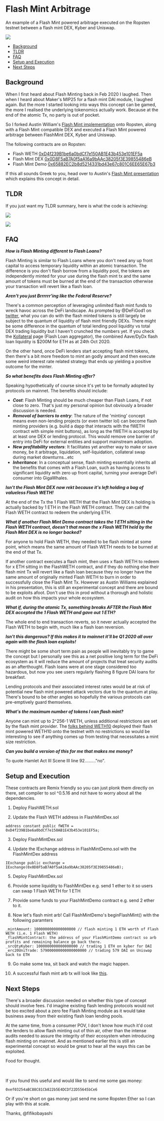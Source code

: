 # Flash Mint Arbitrage

An example of a Flash Mint powered arbitrage executed on the Ropsten testnet between a flash mint DEX, Kyber and Uniswap.

![](https://github.com/fifikobayashi/FlashMintArbitrage/blob/main/img/pepe.jpg)

- [Background](https://github.com/fifikobayashi/FlashMintArbitrage#background)
- [TLDR](https://github.com/fifikobayashi/FlashMintArbitrage#tldr)
- [FAQ](https://github.com/fifikobayashi/FlashMintArbitrage#faq)
- [Setup and Execution](https://github.com/fifikobayashi/FlashMintArbitrage#setup-and-execution)
- [Next Steps](https://github.com/fifikobayashi/FlashMintArbitrage#next-steps)


## Background
When I first heard about Flash Minting back in Feb 2020 I laughed. Then when I heard about Maker's MIP25 for a flash mint DAI module, I laughed again. But the more I started looking into ways this concept can be gamed, the more I realised the underlying tokenomics actually work. Because at the end of the atomic Tx, no party is out of pocket.

So I forked Austin William's [Flash Mint implementation](https://github.com/Austin-Williams/flash-mintable-tokens) onto Ropsten, along with a Flash Mint compatible DEX and executed a Flash Mint powered arbitrage between FlashMint DEX, Kyber and Uniswap.

The following contracts are on Ropsten:
- Flash WETH [0xD4f239B1be6a0bdCf7e150AB1E43b453e101EF5a](https://ropsten.etherscan.io/address/0xD4f239B1be6a0bdCf7e150AB1E43b453e101EF5a)
- Flash Mint DEX [0x0D8F5aB7A0f5aA16a9bAAc38205f3E39855486eB](https://ropsten.etherscan.io/address/0x0D8F5aB7A0f5aA16a9bAAc38205f3E39855486eB)
- Flash Mint Demo [0x65882EC2b8d5214331bd43e67c801C6EE65E67b3](https://ropsten.etherscan.io/address/0x65882EC2b8d5214331bd43e67c801C6EE65E67b3)

If this all sounds Greek to you, head over to Austin's [Flash Mint presentation](https://zoom.us/rec/play/vpUsd-2uqG83H4KV4wSDV_QqW9W8eq6sgyYa__dbyxmxU3JQZlGgNOQWa7YCcdGL7KuPjJmmffLXrHeV?continueMode=true&_x_zm_rtaid=bOcPBuGvSXKBX4e8HeUYmA.1586903684079.752b46c2abd76976551dd088fa79a2a9&_x_zm_rhtaid=116) which explains this concept in detail. 

## TLDR
If you just want my TLDR summary, here is what the code is achieving:

![](https://github.com/fifikobayashi/FlashMintArbitrage/blob/main/img/ExecutionSnapshot.PNG)

![](https://github.com/fifikobayashi/FlashMintArbitrage/blob/main/img/EndStateSnapshot.PNG)



## FAQ

***How is Flash Minting different to Flash Loans?***

Flash Minting is similar to Flash Loans where you don't need any up front capital to access temporary liquidity within an atomic transaction.
The difference is you don't flash borrow from a liquidity pool, the tokens are independently minted for your use during the flash mint tx and the same amount of tokens must be burned at the end of the transaction otherwise your transaction will revert like a flash loan.

***Aren't you just Brrrrrr'ing like the Federal Reserve?***

There's a common perception of leveraging unlimited flash mint funds to wreck havoc across the DeFi landscape. As prompted by @DeFiGod1 on [twitter](https://twitter.com/DeFiGod1/status/1320106538615377920), what you can do with the flash minted tokens is still largely be subject to the quantum of liquidity of flash mint friendly DEXs. There might be some difference in the quantum of total lending pool liquidity vs total DEX trading liquidity but I haven't crunched the numbers yet. If you check the [Kollateral](https://www.kollateral.co/) page (Flash Loan aggregator), the combined Aave/DyDx flash loan liquidity is $200M for ETH as at 24th Oct 2020.

On the other hand, once DeFi lenders start accepting flash mint tokens, then there's a bit more freedom to mint an godly amount and then execute some weird interest rate related strategy that ends up yielding a positive outcome for the minter.

***So what benefits does Flash Minting offer?***

Speaking hypothetically of course since it's yet to be formally adopted by protocols on mainnet.
The benefits should include:
- ***Cost***: Flash Minting should be much cheaper than Flash Loans, if not close to zero. That's just my personal opinion but obviously a broader discussion is needed.
- ***Removal of barriers to entry***: The nature of the 'minting' concept means even non-lending projects (or even twitter lol) can become flash minting providers (e.g. build a dapp that interacts with the fWETH contract with simple mint buttons), as long as the fWETH is accepted by at least one DEX or lending protocol. This would remove one barrier of entry into DeFi for external entities and support mainstream adoption.
- ***New profitability vectors***: It facilitates yet another way to make or save money, be it arbitrage, liquidation, self-liquidation, collateral swap during market downturns...etc
- ***Inheritance***: In a conceptual sense, flash minting essentially inherits all the benefits that comes with a Flash Loan, such as having access to significant liquidity with zero up front capital, turning your average DeFi consumer into GigaWhales.

***Isn't the Flash Mint DEX now rekt because it's left holding a bag of valueless Flash WETH!***

At the end of the Tx the 1 Flash WETH that the Flash Mint DEX is holding is actually backed by 1 ETH in the Flash WETH contract. They can call the Flash WETH contract to redeem the underlying ETH.

***What if another Flash Mint Demo contract takes the 1 ETH sitting in the Flash WETH contract, doesn't that mean the x Flash WETH held by the Flash Mint DEX is no longer backed?***

For anyone to hold Flash WETH, they needed to be flash minted at some point, which means the same amount of Flash WETH needs to be burned at the end of that Tx.

If another contract executes a flash mint, then uses x flash WETH to redeem for x ETH sitting in the FlashWETH contract, and if they do nothing else their flash mint Tx will revert like a flash loan because they no longer have the same amount of originally minted Flash WETH to burn in order to successfully close the Flash Mint Tx. However as Austin Williams explained in his presentation, this is still an experimental concept and there are bound to be exploits afoot. Don't use this in prod without a thorough and holistic audit on how this impacts your whole ecosystem.

***What if, during the atomic Tx, something breaks AFTER the Flash Mint DEX accepted the 1 Flash WETH and gave out 1 ETH?***

The whole end to end transaction reverts, so it never actually accepted the Flash WETH to begin with, much like a flash loan reversion.

***Isn't this dangerous? If this makes it to mainnet it'll be Q1 2020 all over again with the flash loan exploits!***

There might be some short term pain as people will inevitably try to game the concept but I personally see this as a net positive long term for the DeFi ecosystem as it will reduce the amount of projects that treat security audits as an afterthought. Flash loans were at one stage considered too hazardous, but now you see users regularly flashing 8 figure DAI loans for breakfast.

Lending protocols and their associated interest rates would be at risk of potential new flash mint powered attack vectors due to the quantum at play. There's bound to be other angles so hopefully the various protocols can pre-emptively guard themselves.

***What's the maximum number of tokens I can flash mint?***

Anyone can mint up to 2^256-1 WETH, unless additional restrictions are set by the flash mint provider. The [folks behind WETH10](https://twitter.com/acuestacanada/status/1319581439831298048) deployed their flash mint powered WETH10 onto the testnet with no restrictions so would be interesting to see if anything comes up from testing that necessitates a mint size restriction.

***Can you build a version of this for me that makes me money?***

To quote Hamlet Act III Scene III line 92........."no".



## Setup and Execution

These contracts are Remix friendly so you can just plonk them directly on there, set compiler to sol ^0.5.16 and not have to worry about all the dependencies.

1. Deploy FlashWETH.sol

2. Update the Flash WETH address in FlashMintDex.sol
```
address constant public fWETH = 0xD4f239B1be6a0bdCf7e150AB1E43b453e101EF5a;
```
3. Deploy FlashMintDex.sol

4. Update the IExchange address in FlashMintDemo.sol with the FlashMintDex address
```
IExchange public exchange = IExchange(0x0D8F5aB7A0f5aA16a9bAAc38205f3E39855486eB);
```

5. Deploy FlashMintDex.sol

6. Provide some liquidity to FlashMintDex e.g. send 1 ether to it so users can swap 1 Flash WETH for 1 ETH

7. Provide some funds to your FlashMintDemo contract e.g. send 2 ether to it.

8. Now let's flash mint arb! Call FlashMintDemo's beginFlashMint() with the following paramters
```
_mintAmount: 1000000000000000000 // flash minting 1 ETH worth of Flash WETH (i.e. 1 Flash WETH)
_flashMintContract: the address of your FlashMintDemo contract so arb profits and remaining balance go back there.
_srcQtyKyber: 1000000000000000000 // trading 1 ETH on kyber for DAI
_erc20UniTrade: 579000000000000000000 // trading 579 DAI on Uniswap back to ETH
```

9. Go make some tea, sit back and watch the magic happen.

10. A successful flash mint arb tx will look like [this](https://ropsten.etherscan.io/tx/0xcd7df11739852523b70419f6868d2c43fd57e984c160911d5da962d3d2e2db14).

## Next Steps
There's a broader discussion needed on whether this type of concept should involve fees. I'd imagine existing flash lending protocols would not be too excited about a zero fee Flash Minting module as it would take business away from their existing flash loan lending pools. 

At the same time, from a consumer POV, I don't know how much it'd cost the lenders to allow flash minting out of thin air, other than the intense audits needed to assure the integrity of their ecosystem when introducing flash minting on mainnet.
And as mentioned earlier this is still an experimental concept so would be great to hear all the ways this can be exploited.

Food for thought.

<br /><br />
If you found this useful and would like to send me some gas money: 
```
0xef03254aBC88C81Cb822b5E4DCDf22D55645bCe6
```
Or if you're short on gas money just send me some Ropsten Ether so I can play with this at scale.



Thanks,
@fifikobayashi
